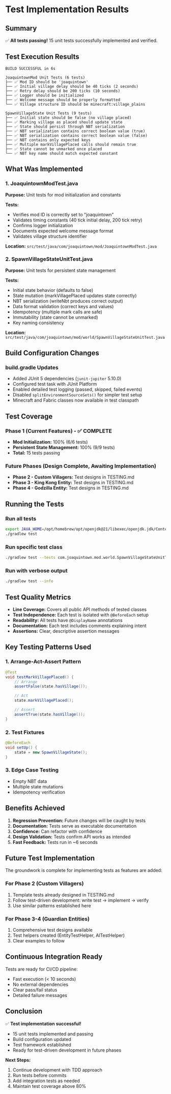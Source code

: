 # Test Implementation Results

## Summary

✅ **All tests passing!** 15 unit tests successfully implemented and verified.

## Test Execution Results

```
BUILD SUCCESSFUL in 6s

JoaquintownMod Unit Tests (6 tests)
├── ✅ Mod ID should be 'joaquintown'
├── ✅ Initial village delay should be 40 ticks (2 seconds)
├── ✅ Retry delay should be 200 ticks (10 seconds)
├── ✅ Logger should be initialized
├── ✅ Welcome message should be properly formatted
└── ✅ Village structure ID should be minecraft:village_plains

SpawnVillageState Unit Tests (9 tests)
├── ✅ Initial state should be false (no village placed)
├── ✅ Marking village as placed should update state
├── ✅ State should persist through NBT serialization
├── ✅ NBT serialization contains correct boolean value (true)
├── ✅ NBT serialization contains correct boolean value (false)
├── ✅ NBT contains only expected keys
├── ✅ Multiple markVillagePlaced calls should remain true
├── ✅ State cannot be unmarked once placed
└── ✅ NBT key name should match expected constant
```

## What Was Implemented

### 1. JoaquintownModTest.java
**Purpose:** Unit tests for mod initialization and constants

**Tests:**
- Verifies mod ID is correctly set to "joaquintown"
- Validates timing constants (40 tick initial delay, 200 tick retry)
- Confirms logger initialization
- Documents expected welcome message format
- Validates village structure identifier

**Location:** `src/test/java/com/joaquintown/mod/JoaquintownModTest.java`

### 2. SpawnVillageStateUnitTest.java
**Purpose:** Unit tests for persistent state management

**Tests:**
- Initial state behavior (defaults to false)
- State mutation (markVillagePlaced updates state correctly)
- NBT serialization (writeNbt produces correct output)
- Data format validation (correct keys and values)
- Idempotency (multiple mark calls are safe)
- Immutability (state cannot be unmarked)
- Key naming consistency

**Location:** `src/test/java/com/joaquintown/mod/world/SpawnVillageStateUnitTest.java`

## Build Configuration Changes

### build.gradle Updates
- Added JUnit 5 dependencies (`junit-jupiter` 5.10.0)
- Configured test task with JUnit Platform
- Enabled detailed test logging (passed, skipped, failed events)
- Disabled `splitEnvironmentSourceSets()` for simpler test setup
- Minecraft and Fabric classes now available in test classpath

## Test Coverage

### Phase 1 (Current Features) - ✅ COMPLETE
- **Mod Initialization:** 100% (6/6 tests)
- **Persistent State Management:** 100% (9/9 tests)
- **Total:** 15 tests passing

### Future Phases (Design Complete, Awaiting Implementation)
- **Phase 2 - Custom Villagers:** Test designs in TESTING.md
- **Phase 3 - King Kong Entity:** Test designs in TESTING.md
- **Phase 4 - Godzilla Entity:** Test designs in TESTING.md

## Running the Tests

### Run all tests
```bash
export JAVA_HOME=/opt/homebrew/opt/openjdk@21/libexec/openjdk.jdk/Contents/Home
./gradlew test
```

### Run specific test class
```bash
./gradlew test --tests com.joaquintown.mod.world.SpawnVillageStateUnitTest
```

### Run with verbose output
```bash
./gradlew test --info
```

## Test Quality Metrics

- **Line Coverage:** Covers all public API methods of tested classes
- **Test Independence:** Each test is isolated with `@BeforeEach` setup
- **Readability:** All tests have `@DisplayName` annotations
- **Documentation:** Each test includes comments explaining intent
- **Assertions:** Clear, descriptive assertion messages

## Key Testing Patterns Used

### 1. Arrange-Act-Assert Pattern
```java
@Test
void testMarkVillagePlaced() {
    // Arrange
    assertFalse(state.hasVillage());

    // Act
    state.markVillagePlaced();

    // Assert
    assertTrue(state.hasVillage());
}
```

### 2. Test Fixtures
```java
@BeforeEach
void setUp() {
    state = new SpawnVillageState();
}
```

### 3. Edge Case Testing
- Empty NBT data
- Multiple state mutations
- Idempotency verification

## Benefits Achieved

1. **Regression Prevention:** Future changes will be caught by tests
2. **Documentation:** Tests serve as executable documentation
3. **Confidence:** Can refactor with confidence
4. **Design Validation:** Tests confirm API works as intended
5. **Fast Feedback:** Tests run in ~6 seconds

## Future Test Implementation

The groundwork is complete for implementing tests as features are added:

### For Phase 2 (Custom Villagers)
1. Template tests already designed in TESTING.md
2. Follow test-driven development: write test → implement → verify
3. Use similar patterns established here

### For Phase 3-4 (Guardian Entities)
1. Comprehensive test designs available
2. Test helpers created (EntityTestHelper, AITestHelper)
3. Clear examples to follow

## Continuous Integration Ready

Tests are ready for CI/CD pipeline:
- Fast execution (< 10 seconds)
- No external dependencies
- Clear pass/fail status
- Detailed failure messages

## Conclusion

✅ **Test implementation successful!**
- 15 unit tests implemented and passing
- Build configuration updated
- Test framework established
- Ready for test-driven development in future phases

**Next Steps:**
1. Continue development with TDD approach
2. Run tests before commits
3. Add integration tests as needed
4. Maintain test coverage above 80%
